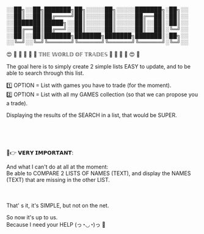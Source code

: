 
░░██╗░░██╗███████╗██╗░░░░░██╗░░░░░███████╗░██╗░░
░░██║░░██║██╔════╝██║░░░░░██║░░░░░██╔══██║░██║░░
░░███████║█████╗░░██║░░░░░██║░░░░░██║░░██║░██║░░
░░██╔══██║██╔══╝░░██║░░░░░██║░░░░░██║░░██║░╚═╝░░
░░██║░░██║███████╗███████╗███████╗███████║░██╗░░
░░╚═╝░░╚═╝╚══════╝╚══════╝╚══════╝╚══════╝░╚═╝░░ 


😍 🤩 🔶 🔷 🔸 🔹 𝕋ℍ𝔼 𝕎𝕆ℝ𝕃𝔻 𝕆𝔽 𝕋ℝ𝔸𝔻𝔼𝕊 🔹 🔸 🔷 🔶 😍 🤩

The goal here is to simply create 2 simple lists EASY to update, and to be able to search through this list. 

1️⃣ OPTION = List with games you have to trade (for the moment).<br>
2️⃣ OPTION = List with all my GAMES collection (so that we can propose you a trade).<br>

Displaying the results of the SEARCH in a list, that would be SUPER.<br>

<p style="margin-top:80px"></p>

💋👉 𝗩𝗘𝗥𝗬 𝗜𝗠𝗣𝗢𝗥𝗧𝗔𝗡𝗧:<br>

And what I can't do at all at the moment:<br>
Be able to COMPARE 2 LISTS OF NAMES (TEXT), and display the NAMES (TEXT) that are missing in the other LIST.<br>

<p style="margin-top:50px"></p>

That' s it, it's SIMPLE, but not on the net.<br>

So now it's up to us.<br>
Because I need your HELP  (っ◔◡◔)っ 💖
